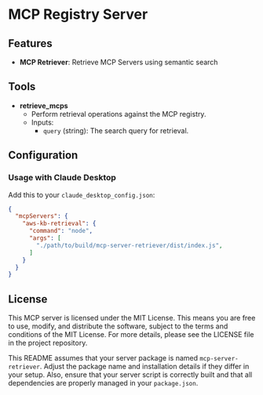 # MCP Registry Server

## Features

- **MCP Retriever**: Retrieve MCP Servers using semantic search

## Tools

- **retrieve_mcps**
  - Perform retrieval operations against the MCP registry.
  - Inputs:
    - `query` (string): The search query for retrieval.

## Configuration

### Usage with Claude Desktop

Add this to your `claude_desktop_config.json`:

```json
{
  "mcpServers": {
    "aws-kb-retrieval": {
      "command": "node",
      "args": [
        "./path/to/build/mcp-server-retriever/dist/index.js",
      ]
    }
  }
}
```

## License

This MCP server is licensed under the MIT License. This means you are free to use, modify, and distribute the software, subject to the terms and conditions of the MIT License. For more details, please see the LICENSE file in the project repository.

This README assumes that your server package is named `mcp-server-retriever`. Adjust the package name and installation details if they differ in your setup. Also, ensure that your server script is correctly built and that all dependencies are properly managed in your `package.json`.